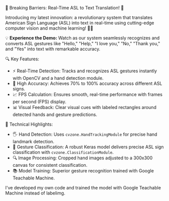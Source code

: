 🚀 Breaking Barriers: Real-Time ASL to Text Translation! 🌟

Introducing my latest innovation: a revolutionary system that translates American Sign Language (ASL) into text in real-time using cutting-edge computer vision and machine learning! 🎉✨

💡 **Experience the Demo:** Watch as our system seamlessly recognizes and converts ASL gestures like "Hello," "Help," "I love you," "No," "Thank you," and "Yes" into text with remarkable accuracy. 

🔍 Key Features:
- ⚡ Real-Time Detection: Tracks and recognizes ASL gestures instantly with OpenCV and a hand detection module.
- 🎯 High Accuracy: Achieves 70% to 100% accuracy across different ASL signs.
- 📈 FPS Calculation: Ensures smooth, real-time performance with frames per second (FPS) display.
- 📊 Visual Feedback: Clear visual cues with labeled rectangles around detected hands and gesture predictions.

🌟 Technical Highlights:
- 🖐️ Hand Detection: Uses `cvzone.HandTrackingModule` for precise hand landmark detection.
- 🧠 Gesture Classification: A robust Keras model delivers precise ASL sign classification with `cvzone.ClassificationModule`.
- 🔍 Image Processing: Cropped hand images adjusted to a 300x300 canvas for consistent classification.
- 📚 Model Training: Superior gesture recognition trained with Google Teachable Machine.

I've developed my own code and trained the model with Google Teachable Machine instead of labelimg.

